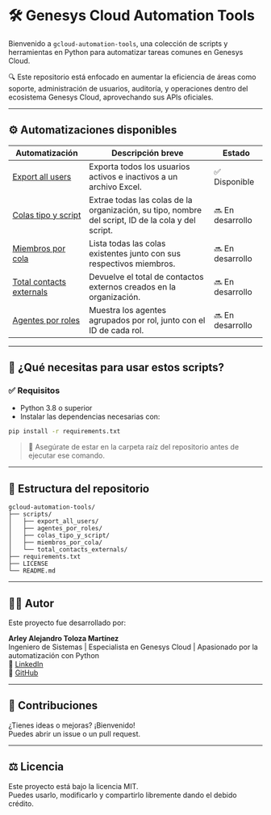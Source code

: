 # 🛠️ Genesys Cloud Automation Tools

Bienvenido a `gcloud-automation-tools`, una colección de scripts y herramientas en Python para automatizar tareas comunes en Genesys Cloud.

🔍 Este repositorio está enfocado en aumentar la eficiencia de áreas como soporte, administración de usuarios, auditoría, y operaciones dentro del ecosistema Genesys Cloud, aprovechando sus APIs oficiales.

---

## ⚙️ Automatizaciones disponibles

| Automatización | Descripción breve | Estado |
|----------------|-------------------|--------|
| [Export all users](./scripts/export_all_users/README.md) | Exporta todos los usuarios activos e inactivos a un archivo Excel. | ✅ Disponible |
| [Colas tipo y script](./scripts/colas_tipo_y_script/README.md) | Extrae todas las colas de la organización, su tipo, nombre del script, ID de la cola y del script. | 🔜 En desarrollo |
| [Miembros por cola](./scripts/miembros_por_cola/README.md) | Lista todas las colas existentes junto con sus respectivos miembros. | 🔜 En desarrollo |
| [Total contacts externals](./scripts/total_contacts_externals/README.md) | Devuelve el total de contactos externos creados en la organización. | 🔜 En desarrollo |
| [Agentes por roles](./scripts/agentes_por_roles/README.md) | Muestra los agentes agrupados por rol, junto con el ID de cada rol. | 🔜 En desarrollo |

---

## 🧩 ¿Qué necesitas para usar estos scripts?

### ✅ Requisitos

- Python 3.8 o superior
- Instalar las dependencias necesarias con:

```bash
pip install -r requirements.txt
```

> 📌 Asegúrate de estar en la carpeta raíz del repositorio antes de ejecutar ese comando.

---

## 📂 Estructura del repositorio

```
gcloud-automation-tools/
├── scripts/
│   ├── export_all_users/
│   ├── agentes_por_roles/
│   ├── colas_tipo_y_script/
│   ├── miembros_por_cola/
│   └── total_contacts_externals/
├── requirements.txt
├── LICENSE
└── README.md
```

---

## 🙋‍♂️ Autor

Este proyecto fue desarrollado por:

**Arley Alejandro Toloza Martínez**  
Ingeniero de Sistemas | Especialista en Genesys Cloud | Apasionado por la automatización con Python  
🔗 [LinkedIn](https://www.linkedin.com/in/alejandrotoloza)  
🔗 [GitHub](https://github.com/AlejandroToloza)

---

## 🤝 Contribuciones

¿Tienes ideas o mejoras? ¡Bienvenido!  
Puedes abrir un issue o un pull request.

---

## ⚖️ Licencia

Este proyecto está bajo la licencia MIT.  
Puedes usarlo, modificarlo y compartirlo libremente dando el debido crédito.
